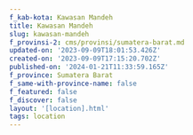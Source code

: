```yaml
---
f_kab-kota: Kawasan Mandeh
title: Kawasan Mandeh
slug: kawasan-mandeh
f_provinsi-2: cms/provinsi/sumatera-barat.md
updated-on: '2023-09-09T18:01:53.426Z'
created-on: '2023-09-09T17:15:20.702Z'
published-on: '2024-01-21T11:33:59.165Z'
f_province: Sumatera Barat
f_same-with-province-name: false
f_featured: false
f_discover: false
layout: '[location].html'
tags: location
---
```




